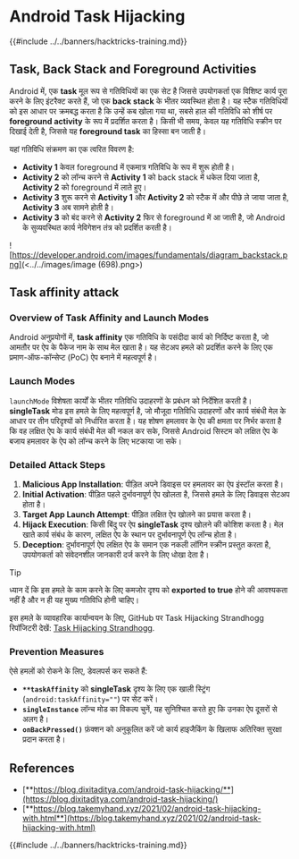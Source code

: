 # Android Task Hijacking

{{#include ../../banners/hacktricks-training.md}}

## Task, Back Stack and Foreground Activities

Android में, एक **task** मूल रूप से गतिविधियों का एक सेट है जिससे उपयोगकर्ता एक विशिष्ट कार्य पूरा करने के लिए इंटरैक्ट करते हैं, जो एक **back stack** के भीतर व्यवस्थित होता है। यह स्टैक गतिविधियों को इस आधार पर क्रमबद्ध करता है कि उन्हें कब खोला गया था, सबसे हाल की गतिविधि को शीर्ष पर **foreground activity** के रूप में प्रदर्शित करता है। किसी भी समय, केवल यह गतिविधि स्क्रीन पर दिखाई देती है, जिससे यह **foreground task** का हिस्सा बन जाती है।

यहां गतिविधि संक्रमण का एक त्वरित विवरण है:

- **Activity 1** केवल foreground में एकमात्र गतिविधि के रूप में शुरू होती है।
- **Activity 2** को लॉन्च करने से **Activity 1** को back stack में धकेल दिया जाता है, **Activity 2** को foreground में लाते हुए।
- **Activity 3** शुरू करने से **Activity 1** और **Activity 2** को स्टैक में और पीछे ले जाया जाता है, **Activity 3** अब सामने होती है।
- **Activity 3** को बंद करने से **Activity 2** फिर से foreground में आ जाती है, जो Android के सुव्यवस्थित कार्य नेविगेशन तंत्र को प्रदर्शित करती है।

![https://developer.android.com/images/fundamentals/diagram_backstack.png](<../../images/image (698).png>)

## Task affinity attack

### Overview of Task Affinity and Launch Modes

Android अनुप्रयोगों में, **task affinity** एक गतिविधि के पसंदीदा कार्य को निर्दिष्ट करता है, जो आमतौर पर ऐप के पैकेज नाम के साथ मेल खाता है। यह सेटअप हमले को प्रदर्शित करने के लिए एक प्रमाण-ऑफ-कॉन्सेप्ट (PoC) ऐप बनाने में महत्वपूर्ण है।

### Launch Modes

`launchMode` विशेषता कार्यों के भीतर गतिविधि उदाहरणों के प्रबंधन को निर्देशित करती है। **singleTask** मोड इस हमले के लिए महत्वपूर्ण है, जो मौजूदा गतिविधि उदाहरणों और कार्य संबंधी मेल के आधार पर तीन परिदृश्यों को निर्धारित करता है। यह शोषण हमलावर के ऐप की क्षमता पर निर्भर करता है कि वह लक्षित ऐप के कार्य संबंधी मेल की नकल कर सके, जिससे Android सिस्टम को लक्षित ऐप के बजाय हमलावर के ऐप को लॉन्च करने के लिए भटकाया जा सके।

### Detailed Attack Steps

1. **Malicious App Installation**: पीड़ित अपने डिवाइस पर हमलावर का ऐप इंस्टॉल करता है।
2. **Initial Activation**: पीड़ित पहले दुर्भावनापूर्ण ऐप खोलता है, जिससे हमले के लिए डिवाइस सेटअप होता है।
3. **Target App Launch Attempt**: पीड़ित लक्षित ऐप खोलने का प्रयास करता है।
4. **Hijack Execution**: किसी बिंदु पर ऐप **singleTask** दृश्य खोलने की कोशिश करता है। मेल खाते कार्य संबंध के कारण, लक्षित ऐप के स्थान पर दुर्भावनापूर्ण ऐप लॉन्च होता है।
5. **Deception**: दुर्भावनापूर्ण ऐप लक्षित ऐप के समान एक नकली लॉगिन स्क्रीन प्रस्तुत करता है, उपयोगकर्ता को संवेदनशील जानकारी दर्ज करने के लिए धोखा देता है।

> [!TIP]
> ध्यान दें कि इस हमले के काम करने के लिए कमजोर दृश्य को **exported to true** होने की आवश्यकता नहीं है और न ही यह मुख्य गतिविधि होनी चाहिए।

इस हमले के व्यावहारिक कार्यान्वयन के लिए, GitHub पर Task Hijacking Strandhogg रिपॉजिटरी देखें: [Task Hijacking Strandhogg](https://github.com/az0mb13/Task_Hijacking_Strandhogg).

### Prevention Measures

ऐसे हमलों को रोकने के लिए, डेवलपर्स कर सकते हैं:
- **`**taskAffinity`** को **singleTask** दृश्य के लिए एक खाली स्ट्रिंग (`android:taskAffinity=""`) पर सेट करें।
- **`singleInstance`** लॉन्च मोड का विकल्प चुनें, यह सुनिश्चित करते हुए कि उनका ऐप दूसरों से अलग है।
- **`onBackPressed()`** फ़ंक्शन को अनुकूलित करें जो कार्य हाइजैकिंग के खिलाफ अतिरिक्त सुरक्षा प्रदान करता है।

## **References**

- [**https://blog.dixitaditya.com/android-task-hijacking/**](https://blog.dixitaditya.com/android-task-hijacking/)
- [**https://blog.takemyhand.xyz/2021/02/android-task-hijacking-with.html**](https://blog.takemyhand.xyz/2021/02/android-task-hijacking-with.html)

{{#include ../../banners/hacktricks-training.md}}

